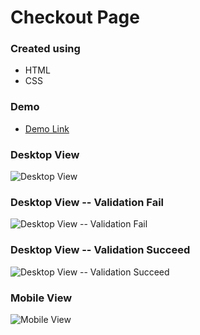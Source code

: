 # Checkout Page
### Created using
* HTML
* CSS

### Demo
* [Demo Link](https://nganjason.github.io/Checkout-Page/)

### Desktop View
![Desktop View](https://github.com/NganJason/Checkout-Page/blob/master/demo/desktop__view.png)

### Desktop View -- Validation Fail
![Desktop View -- Validation Fail](https://github.com/NganJason/Checkout-Page/blob/master/demo/validation__fail.png)

### Desktop View -- Validation Succeed
![Desktop View -- Validation Succeed](https://github.com/NganJason/Checkout-Page/blob/master/demo/validation__succeed.png)

### Mobile View
![Mobile View](https://github.com/NganJason/Checkout-Page/blob/master/demo/mobile__view.png)
